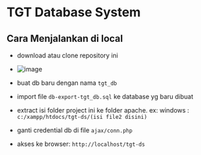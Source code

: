 # TGT Database System

## Cara Menjalankan di local

- download atau clone repository ini
- ![image](https://user-images.githubusercontent.com/25604144/214777470-a2a8b73e-f5e3-48d6-a1f2-79d2c432711a.png)

- buat db baru dengan nama `tgt_db`
- import file `db-export-tgt_db.sql` ke database yg baru dibuat
- extract isi folder project ini ke folder apache. ex: windows : `c:/xampp/htdocs/tgt-ds/(isi file2 disini)`
- ganti credential db di file `ajax/conn.php`
- akses ke browser: `http://localhost/tgt-ds`
